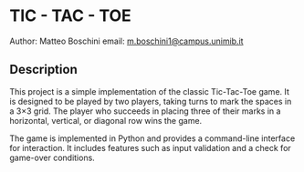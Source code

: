 # TIC - TAC - TOE

Author: Matteo Boschini
email: m.boschini1@campus.unimib.it

## Description

This project is a simple implementation of the classic Tic-Tac-Toe game. It is designed to be played by two players, taking turns to mark the spaces in a 3×3 grid. The player who succeeds in placing three of their marks in a horizontal, vertical, or diagonal row wins the game.

The game is implemented in Python and provides a command-line interface for interaction. It includes features such as input validation and a check for game-over conditions.